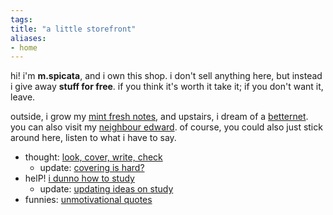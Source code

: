 ```yaml
---
tags: 
title: "a little storefront"
aliases:
- home
---
```


hi! i'm **m.spicata**, and i own this shop. i don't sell anything here, but instead i give away **stuff for free**. if you think it's worth it take it; if you don't want it, leave.

outside, i grow my [mint fresh notes](https://spicata.github.io/mint-fresh-notes/), and upstairs, i dream of a [betternet](https://spicata.github.io/betternet/). you can also visit my [neighbour edward](https://eddietheed.github.io/obsidiannotes-v.2/). of course, you could also just stick around here, listen to what i have to say.

- thought: [look, cover, write, check](coverCheck)
    - update: [covering is hard?](coverIsHard)
- helP! [i dunno how to study](iDunno)
    - update: [updating ideas on study](updatingStudyIdeas)
- funnies: [unmotivational quotes](unmotivational)